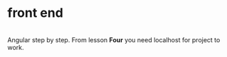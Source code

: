 # front end
<br>
Angular step by step.
From lesson <span style="font-weight:bold;">Four</span> you need localhost for project to work.

